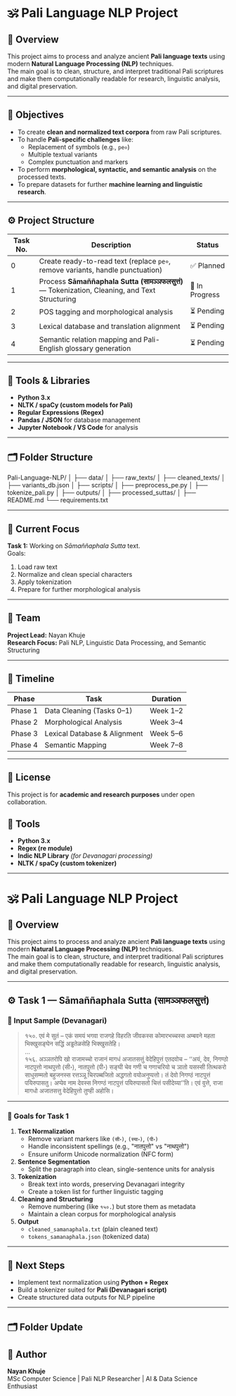 # 🕉️ Pali Language NLP Project

## 📘 Overview
This project aims to process and analyze ancient **Pali language texts** using modern **Natural Language Processing (NLP)** techniques.  
The main goal is to clean, structure, and interpret traditional Pali scriptures and make them computationally readable for research, linguistic analysis, and digital preservation.

---

## 🧠 Objectives
- To create **clean and normalized text corpora** from raw Pali scriptures.  
- To handle **Pali-specific challenges** like:
  - Replacement of symbols (e.g., `pe०`)
  - Multiple textual variants
  - Complex punctuation and markers
- To perform **morphological, syntactic, and semantic analysis** on the processed texts.
- To prepare datasets for further **machine learning and linguistic research**.

---

## ⚙️ Project Structure

| Task No. | Description | Status |
|-----------|-------------|--------|
| 0 | Create ready-to-read text (replace `pe०`, remove variants, handle punctuation) | ✅ Planned |
| 1 | Process **Sāmaññaphala Sutta (सामञ्‍ञफलसुत्तं)** — Tokenization, Cleaning, and Text Structuring | 🚧 In Progress |
| 2 | POS tagging and morphological analysis | ⏳ Pending |
| 3 | Lexical database and translation alignment | ⏳ Pending |
| 4 | Semantic relation mapping and Pali-English glossary generation | ⏳ Pending |

---

## 🧩 Tools & Libraries
- **Python 3.x**
- **NLTK / spaCy (custom models for Pali)**
- **Regular Expressions (Regex)**
- **Pandas / JSON** for database management
- **Jupyter Notebook / VS Code** for analysis

---

## 🗂️ Folder Structure

Pali-Language-NLP/
│
├── data/
│ ├── raw_texts/
│ ├── cleaned_texts/
│ ├── variants_db.json
│
├── scripts/
│ ├── preprocess_pe.py
│ ├── tokenize_pali.py
│
├── outputs/
│ ├── processed_suttas/
│
├── README.md
└── requirements.txt


---

## 🧾 Current Focus
**Task 1:** Working on _Sāmaññaphala Sutta_ text.  
Goals:
1. Load raw text  
2. Normalize and clean special characters  
3. Apply tokenization  
4. Prepare for further morphological analysis

---

## 👥 Team
**Project Lead:** Nayan Khuje  
**Research Focus:** Pali NLP, Linguistic Data Processing, and Semantic Structuring

---

## 📅 Timeline
| Phase | Task | Duration |
|--------|------|-----------|
| Phase 1 | Data Cleaning (Tasks 0–1) | Week 1–2 |
| Phase 2 | Morphological Analysis | Week 3–4 |
| Phase 3 | Lexical Database & Alignment | Week 5–6 |
| Phase 4 | Semantic Mapping | Week 7–8 |

---

## 📜 License
This project is for **academic and research purposes** under open collaboration.


## 🧩 Tools
- **Python 3.x**
- **Regex (re module)**
- **Indic NLP Library** *(for Devanagari processing)*
- **NLTK / spaCy (custom tokenizer)**

---

# 🕉️ Pali Language NLP Project

## 📘 Overview
This project aims to process and analyze ancient **Pali language texts** using modern **Natural Language Processing (NLP)** techniques.  
The main goal is to clean, structure, and interpret traditional Pali scriptures and make them computationally readable for research, linguistic analysis, and digital preservation.

---

## ⚙️ Task 1 — Sāmaññaphala Sutta (सामञ्‍ञफलसुत्तं)

### 📜 Input Sample (Devanagari)
> १५०. एवं मे सुतं – एकं समयं भगवा राजगहे विहरति जीवकस्स कोमारभच्‍चस्स अम्बवने महता भिक्खुसङ्घेन सद्धिं अड्ढतेळसेहि भिक्खुसतेहि।  
> ...  
> १५६. अञ्‍ञतरोपि खो राजामच्‍चो राजानं मागधं अजातसत्तुं वेदेहिपुत्तं एतदवोच – ‘‘अयं, देव, निगण्ठो नाटपुत्तो नाथपुत्तो (सी॰), नातपुत्तो (पी॰) सङ्घी चेव गणी च गणाचरियो च ञातो यसस्सी तित्थकरो साधुसम्मतो बहुजनस्स रत्तञ्‍ञू चिरपब्बजितो अद्धगतो वयोअनुप्पत्तो। तं देवो निगण्ठं नाटपुत्तं पयिरुपासतु। अप्पेव नाम देवस्स निगण्ठं नाटपुत्तं पयिरुपासतो चित्तं पसीदेय्या’’ति। एवं वुत्ते, राजा मागधो अजातसत्तु वेदेहिपुत्तो तुण्ही अहोसि।

---

### 🧾 Goals for Task 1
1. **Text Normalization**
   - Remove variant markers like `(सी॰)`, `(स्या॰)`, `(पी॰)`  
   - Handle inconsistent spellings (e.g., "नातपुत्तो" vs "नाथपुत्तो")  
   - Ensure uniform Unicode normalization (NFC form)
2. **Sentence Segmentation**
   - Split the paragraph into clean, single-sentence units for analysis
3. **Tokenization**
   - Break text into words, preserving Devanagari integrity  
   - Create a token list for further linguistic tagging
4. **Cleaning and Structuring**
   - Remove numbering (like `१५०.`) but store them as metadata  
   - Maintain a clean corpus for morphological analysis
5. **Output**
   - `cleaned_samanaphala.txt` (plain cleaned text)  
   - `tokens_samanaphala.json` (tokenized data)

---

## 🧠 Next Steps
- Implement text normalization using **Python + Regex**
- Build a tokenizer suited for **Pali (Devanagari script)**
- Create structured data outputs for NLP pipeline

---

## 🗂️ Folder Update


## 👤 Author
**Nayan Khuje**  
MSc Computer Science | Pali NLP Researcher | AI & Data Science Enthusiast
